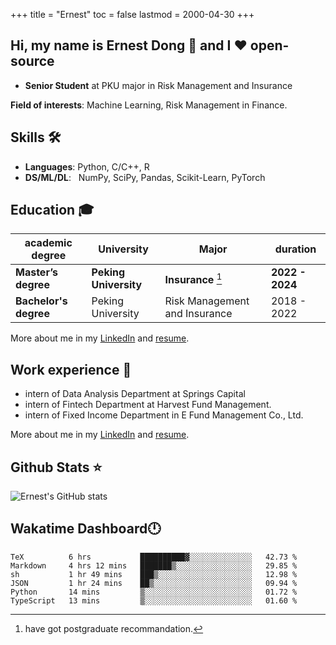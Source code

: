 +++
title = "Ernest"
toc = false
lastmod = 2000-04-30
+++

## Hi, my name is Ernest Dong 👋 and I ❤️ open-source

- **Senior Student** at PKU major in Risk Management and Insurance

**Field of interests**: Machine Learning, Risk Management in Finance.

## Skills 🛠️

- **Languages**:        Python, C/C++, R
- **DS/ML/DL**: &nbsp;  NumPy, SciPy, Pandas, Scikit-Learn, PyTorch

## Education 🎓

| academic degree       | University            | Major                         | duration        |
| --------------------- | --------------------- | ----------------------------- | --------------- |
| **Master’s degree**   | **Peking University** | **Insurance** [^1]            | **2022 - 2024** |
| **Bachelor's degree** | Peking University     | Risk Management and Insurance | 2018 - 2022     |

More about me in my [LinkedIn](https://www.linkedin.com/in/晨阳-董-918ab41b4/) and [resume](../files/resume.pdf).

## Work experience 👔

- intern of Data Analysis Department at Springs Capital
- intern of Fintech Department at Harvest Fund Management.
- intern of Fixed Income Department in E Fund Management Co., Ltd.

More about me in my [LinkedIn](https://www.linkedin.com/in/晨阳-董-918ab41b4/) and [resume](./files/resume.pdf).

## Github Stats ⭐

![Ernest's GitHub stats](https://github-readme-stats.vercel.app/api?username=ErnestDong&show_icons=true)

## Wakatime Dashboard🕛

<!--START_SECTION:waka-->

```text
TeX          6 hrs           ██████████▓░░░░░░░░░░░░░░   42.73 %
Markdown     4 hrs 12 mins   ███████▒░░░░░░░░░░░░░░░░░   29.85 %
sh           1 hr 49 mins    ███▒░░░░░░░░░░░░░░░░░░░░░   12.98 %
JSON         1 hr 24 mins    ██▒░░░░░░░░░░░░░░░░░░░░░░   09.94 %
Python       14 mins         ▒░░░░░░░░░░░░░░░░░░░░░░░░   01.72 %
TypeScript   13 mins         ▒░░░░░░░░░░░░░░░░░░░░░░░░   01.60 %
```

<!--END_SECTION:waka-->

[^1]: have got postgraduate recommandation.
